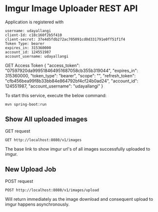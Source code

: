 # Imgur Image Uploader REST API

Application is registered with
	
	username: udayallangi
	client-Id: c18c160f2b5f410
	client-secret: 37e4d5fdb272ac705091cd0d331791e0ff51f1f4
	Token Type: bearer
	expires_in: 315360000
	account_id: 124551987
	account_username: udayallangi
	
GET Access Token
{
    "access_token": "07597920da999518464951687058cb355b319044",
    "expires_in": 315360000,
    "token_type": "bearer",
    "scope": "",
    "refresh_token": "cfb456bea99f8b33bb84e864792bf4cf24b0ad24",
    "account_id": 124551987,
    "account_username": "udayallangi"
}


To start this service, execute the below command:

    mvn spring-boot:run

## Show All uploaded images
GET request

    GET http://localhost:8080/v1/images

The base link to show imgur url's of all images successfully uploaded to imgur.

## New Upload Job
POST request 

    POST http://localhost:8080/v1/images/upload

Will return immediately as the image download and consequent upload to imgur happens asynchronously.


